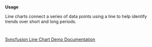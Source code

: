**Usage** 

Line charts connect a series of data points using a line to help identify trends over short and long periods. 

` `
 
[Syncfusion Line Chart Demo Documentation](https://flutter.syncfusion.com/#/cartesian-charts/chart-types/line/default-line-chart) 

` `